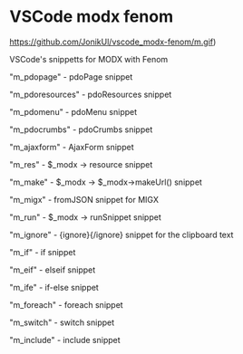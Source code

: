 # VSCode modx fenom

https://github.com/JonikUl/vscode_modx-fenom/m.gif)

VSCode's snippetts for MODX with Fenom

"m_pdopage" - pdoPage snippet

"m_pdoresources" - pdoResources snippet

"m_pdomenu" - pdoMenu snippet

"m_pdocrumbs" - pdoCrumbs snippet

"m_ajaxform" - AjaxForm snippet

"m_res" - $_modx -> resource snippet

"m_make" - $_modx -> $_modx->makeUrl() snippet

"m_migx" - fromJSON snippet for MIGX

"m_run" - $_modx -> runSnippet snippet

"m_ignore" - {ignore}{/ignore} snippet for the clipboard text

"m_if" - if snippet

"m_eif" - elseif snippet

"m_ife" - if-else snippet

"m_foreach" - foreach snippet

"m_switch" - switch snippet

"m_include" - include snippet
